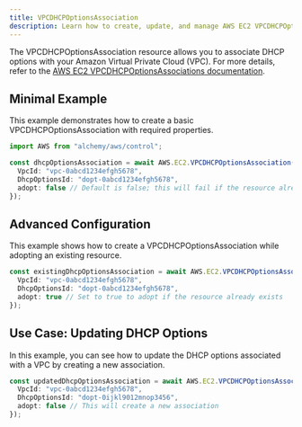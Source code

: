 ```yaml
---
title: VPCDHCPOptionsAssociation
description: Learn how to create, update, and manage AWS EC2 VPCDHCPOptionsAssociations using Alchemy Cloud Control.
---
```


The VPCDHCPOptionsAssociation resource allows you to associate DHCP options with your Amazon Virtual Private Cloud (VPC). For more details, refer to the [AWS EC2 VPCDHCPOptionsAssociations documentation](https://docs.aws.amazon.com/ec2/latest/userguide/).

## Minimal Example

This example demonstrates how to create a basic VPCDHCPOptionsAssociation with required properties.

```ts
import AWS from "alchemy/aws/control";

const dhcpOptionsAssociation = await AWS.EC2.VPCDHCPOptionsAssociation("defaultDhcpOptionsAssociation", {
  VpcId: "vpc-0abcd1234efgh5678",
  DhcpOptionsId: "dopt-0abcd1234efgh5678",
  adopt: false // Default is false; this will fail if the resource already exists
});
```

## Advanced Configuration

This example shows how to create a VPCDHCPOptionsAssociation while adopting an existing resource.

```ts
const existingDhcpOptionsAssociation = await AWS.EC2.VPCDHCPOptionsAssociation("existingDhcpOptionsAssociation", {
  VpcId: "vpc-0abcd1234efgh5678",
  DhcpOptionsId: "dopt-0abcd1234efgh5678",
  adopt: true // Set to true to adopt if the resource already exists
});
```

## Use Case: Updating DHCP Options

In this example, you can see how to update the DHCP options associated with a VPC by creating a new association.

```ts
const updatedDhcpOptionsAssociation = await AWS.EC2.VPCDHCPOptionsAssociation("updatedDhcpOptionsAssociation", {
  VpcId: "vpc-0abcd1234efgh5678",
  DhcpOptionsId: "dopt-0ijkl9012mnop3456",
  adopt: false // This will create a new association
});
```